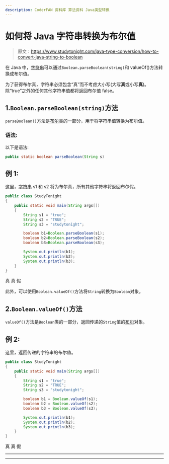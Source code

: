 ```yaml
---
description: CoderFAN 资料库 算法资料 Java类型转换
---
```


# 如何将 Java 字符串转换为布尔值

> 原文：<https://www.studytonight.com/java-type-conversion/how-to-convert-java-string-to-boolean>

在 Java 中，[字符串](https://www.studytonight.com/java/string-handling-in-java.php)可以通过`Boolean.parseBoolean(string)`和 valueOf()方法转换成布尔值。

为了获得布尔真，字符串必须包含“真”而不考虑大小写(大写**真**或小写**真**)。除“true”之外的任何其他字符串值都将返回布尔值 false。

## 1.`Boolean.parseBoolean(string)`方法

`parseBoolean()`方法是[布尔](https://www.studytonight.com/java/wrapper-class.php)类的一部分，用于将字符串值转换为布尔值。

### 语法:

以下是语法:

```java
public static boolean parseBoolean(String s) 
```

## 例 1:

这里，[字符串](https://www.studytonight.com/java/string-handling-in-java.php) s1 和 s2 将为布尔真，所有其他字符串将返回布尔假。

```java
public class StudyTonight
{  
	public static void main(String args[])
	{  
		String s1 = "true";  
		String s2 = "TRUE";  
		String s3 = "studytonight";  

		boolean b1=Boolean.parseBoolean(s1);  
		boolean b2=Boolean.parseBoolean(s2);  
		boolean b3=Boolean.parseBoolean(s3);  

		System.out.println(b1);  
		System.out.println(b2);  
		System.out.println(b3);  
	}
}
```

真
真
假

此外，可以使用`Boolean.valueOf()`方法将`String`转换为`Boolean`对象。

## 2.`Boolean.valueOf()`方法

`valueOf()`方法是`Boolean`类的一部分，返回传递的`String`值的[布尔](https://www.studytonight.com/java/wrapper-class.php)对象。

## 例 2:

这里，返回传递的字符串的布尔值。

```java
public class StudyTonight
{  
	public static void main(String args[])
	{  
		String s1 = "true";    
		String s2 = "TRUE";    
		String s3 = "studytonight";    

		boolean b1 = Boolean.valueOf(s1);    
		boolean b2 = Boolean.valueOf(s2);    
		boolean b3 = Boolean.valueOf(s3);    

		System.out.println(b1);    
		System.out.println(b2);    
		System.out.println(b3); 
	}
}
```

真
真
假

* * *

* * *